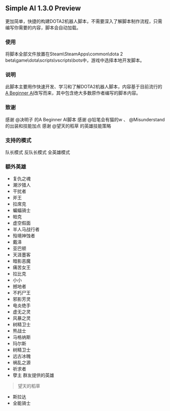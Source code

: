 ## Simple AI 1.3.0 Preview
更加简单，快捷的构建DOTA2机器人脚本，不需要深入了解脚本制作流程，只需编写你需要的内容，脚本会自动加载。

### 使用
将脚本全部文件放置在Steam\SteamApps\common\dota 2 beta\game\dota\scripts\vscripts\bots中，游戏中选择本地开发脚本。

### 说明
此脚本主要用作快速开发、学习和了解DOTA2机器人脚本，内容基于目前流行的[A Beginner AI](https://steamcommunity.com/sharedfiles/filedetails/?id=1573671599)改写而来，其中包含绝大多数原作者编写的脚本内容。

### 致谢
感谢 @决明子 的A Beginner AI脚本
感谢 @铅笔会有猫的w 、 @Misunderstand 的出装和技能加点
感谢 @望天的稻草 的英雄技能策略

### 支持的模式
队长模式
反队长模式
全英雄模式

### 额外英雄
- 复仇之魂
- 潮汐猎人
- 干扰者
- 斧王
- 拉席克
- 蝙蝠骑士
- 帕克
- 虚空假面
- 半人马战行者
- 殁境神蚀者
- 戴泽
- 亚巴顿
- 天涯墨客
- 暗影恶魔
- 痛苦女王
- 拉比克
- 小小
- 撼地者
- 不朽尸王
- 邪影芳灵
- 电炎绝手
- 虚无之灵
- 风暴之灵
- 树精卫士
- 熊战士
- 马格纳斯
- 玛尔斯
- 树精卫士
- 远古冰魄
- 祸乱之源
- 祈求者
- 孽主
群友提供的英雄
> 望天的稻草
- 斯拉达
- 全能骑士